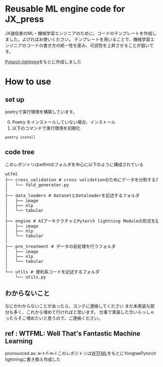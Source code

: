 # Reusable ML engine code for JX_press

JX通信者のML・機械学習エンジニアのために、コードのテンプレートを作成しました。よければお使いください。
テンプレートを用いることで、機械学習エンジニアのコードの書き方の統一性を産み、可読性を上昇させることが狙いです。

[Pytorch lightning](https://www.pytorchlightning.ai/)をもとに作成しました

# How to use
## set up
poetryで実行環境を構築しています。

0. Poetry をインストールしていない場合、インストール
1. 以下のコマンドで実行環境を初期化

`poetry install`

## code tree
このレポジトリはwtfmlのフォルダを中心に以下のように構成されている

<pre>
wtfml
├── cross_validation # cross validationのためにデータを分割するためのフォルダ
│   └── fold_generator.py
│
├── data_loaders # DatasetとDataloaderを記述するフォルダ
│   ├── image
│   ├── nlp
│   └── tabular
│      
├── engine # AIアーキテクチャとPytorch lightning Moduleの形式を記述するフォルダ
│   ├── image
│   ├── nlp
│   └── tabular
│ 
├── pre_treatment # データの前処理を行うフォルダ
│   ├── image
│   ├── nlp
│   └── tabular
│ 
└── utils # 便利系コードを記述するフォルダ
    └── utils.py
</pre>

## わからないこと
なにかわからないことがあったら、ヨンテに連絡してください
まだ未実装な部分も多く、これから埋めて行ければと思います。
仕事で実装した方いらっしゃったらそこ埋めたいと思うので、ご連絡ください。

## ref : WTFML: Well That's Fantastic Machine Learning
pronounced as: w-t-f-m-l
このレポジトリは[WTFML](https://github.com/abhishekkrthakur/wtfml)をもとにYongtaePytorch lightningに書き換え作成した

